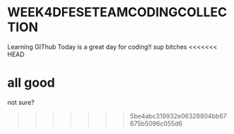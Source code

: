 # WEEK4DFESETEAMCODINGCOLLECTION
Learning GIThub
Today is a great day for coding!!
sup bitches
<<<<<<< HEAD

all good
=======
not sure?
>>>>>>> 5be4abc319932e06328804bb67675b5096c055d6
